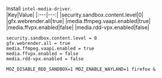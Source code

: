 Install `intel-media-driver`.  
|Key|Value|
|:---|---:|
|security.sandbox.content.level|0|
|gfx.webrender.all|true|
|media.ffmpeg.vaapi.enabled|true|
|media.ffvpx.enabled|false|
|media.rdd-vpx.enabled|false|

```
security.sandbox.content.level = 0
gfx.webrender.all = true
media.ffmpeg.vaapi.enabled = true
media.ffvpx.enabled = false
media.rdd-vpx.enabled = false
```
```
MOZ_DISABLE_RDD_SANDBOX=1 MOZ_ENABLE_WAYLAND=1 firefox &
```
